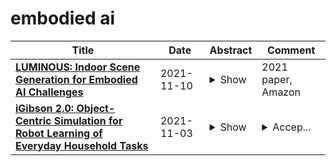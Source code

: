 # embodied ai

| **Title** | **Date** | **Abstract** | **Comment** |
| --- | --- | --- | --- |
| **[LUMINOUS: Indoor Scene Generation for Embodied AI Challenges](http://arxiv.org/abs/2111.05527v1)** | 2021-11-10 | <details><summary>Show</summary><p>Learning-based methods for training embodied agents typically require a large number of high-quality scenes that contain realistic layouts and support meaningful interactions. However, current simulators for Embodied AI (EAI) challenges only provide simulated indoor scenes with a limited number of layouts. This paper presents Luminous, the first research framework that employs state-of-the-art indoor scene synthesis algorithms to generate large-scale simulated scenes for Embodied AI challenges. Further, we automatically and quantitatively evaluate the quality of generated indoor scenes via their ability to support complex household tasks. Luminous incorporates a novel scene generation algorithm (Constrained Stochastic Scene Generation (CSSG)), which achieves competitive performance with human-designed scenes. Within Luminous, the EAI task executor, task instruction generation module, and video rendering toolkit can collectively generate a massive multimodal dataset of new scenes for the training and evaluation of Embodied AI agents. Extensive experimental results demonstrate the effectiveness of the data generated by Luminous, enabling the comprehensive assessment of embodied agents on generalization and robustness.</p></details> | 2021 paper, Amazon |
| **[iGibson 2.0: Object-Centric Simulation for Robot Learning of Everyday Household Tasks](http://arxiv.org/abs/2108.03272v4)** | 2021-11-03 | <details><summary>Show</summary><p>Recent research in embodied AI has been boosted by the use of simulation environments to develop and train robot learning approaches. However, the use of simulation has skewed the attention to tasks that only require what robotics simulators can simulate: motion and physical contact. We present iGibson 2.0, an open-source simulation environment that supports the simulation of a more diverse set of household tasks through three key innovations. First, iGibson 2.0 supports object states, including temperature, wetness level, cleanliness level, and toggled and sliced states, necessary to cover a wider range of tasks. Second, iGibson 2.0 implements a set of predicate logic functions that map the simulator states to logic states like Cooked or Soaked. Additionally, given a logic state, iGibson 2.0 can sample valid physical states that satisfy it. This functionality can generate potentially infinite instances of tasks with minimal effort from the users. The sampling mechanism allows our scenes to be more densely populated with small objects in semantically meaningful locations. Third, iGibson 2.0 includes a virtual reality (VR) interface to immerse humans in its scenes to collect demonstrations. As a result, we can collect demonstrations from humans on these new types of tasks, and use them for imitation learning. We evaluate the new capabilities of iGibson 2.0 to enable robot learning of novel tasks, in the hope of demonstrating the potential of this new simulator to support new research in embodied AI. iGibson 2.0 and its new dataset are publicly available at http://svl.stanford.edu/igibson/.</p></details> | <details><summary>Accep...</summary><p>Accepted at Conference on Robot Learning (CoRL) 2021. Project website: http://svl.stanford.edu/igibson/</p></details> |